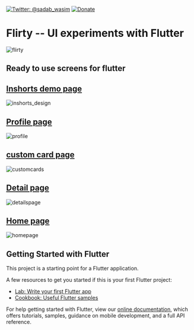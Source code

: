 [![Twitter: @sadab_wasim](https://img.shields.io/badge/contact-@sadab_wasim-blue.svg?style=flat)](https://twitter.com/sadab_wasim)
[![Donate](https://img.shields.io/badge/Donate-PayPal-green.svg)](https://paypal.me/mdsadabwasim?locale.x=en_GB)

# Flirty -- UI experiments with Flutter

![flirty](https://user-images.githubusercontent.com/30585197/49655570-f6401780-fa60-11e8-9ee4-e61ef2b2761d.png)
## Ready to use screens for flutter

## [Inshorts demo page](https://github.com/MDSADABWASIM/Flirty/blob/master/lib/screens/inshorts_design.dart)

![inshorts_design](https://user-images.githubusercontent.com/30585197/49682415-b5381980-fad9-11e8-92fe-26dbb6febdde.png)


## [Profile page](https://github.com/MDSADABWASIM/Flirty/blob/master/lib/screens/profilePage.dart)

![profile](https://user-images.githubusercontent.com/30585197/49682194-2e357200-fad6-11e8-917c-f2a49c93877e.jpg)


## [custom card page](https://github.com/MDSADABWASIM/Flirty/blob/master/lib/screens/custom_cards.dart)

![customcards](https://user-images.githubusercontent.com/30585197/49682201-60df6a80-fad6-11e8-8719-f02a60328cb0.png)


## [Detail page](https://github.com/MDSADABWASIM/Flirty/blob/master/lib/screens/detail_page.dart)

![detailspage](https://user-images.githubusercontent.com/30585197/49682196-46a58c80-fad6-11e8-98ae-219abf5ab850.jpg)


## [Home page](https://github.com/MDSADABWASIM/Flirty/blob/master/lib/screens/homePage.dart)

![homepage](https://user-images.githubusercontent.com/30585197/49682206-70f74a00-fad6-11e8-8efa-1ec132625c6d.jpg)


## Getting Started with Flutter


This project is a starting point for a Flutter application.

A few resources to get you started if this is your first Flutter project:

- [Lab: Write your first Flutter app](https://flutter.io/docs/get-started/codelab)
- [Cookbook: Useful Flutter samples](https://flutter.io/docs/cookbook)

For help getting started with Flutter, view our 
[online documentation](https://flutter.io/docs), which offers tutorials, 
samples, guidance on mobile development, and a full API reference.
